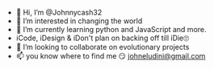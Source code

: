 - 👋 Hi, I’m @Johnnycash32
- 👀 I’m interested in changing the world 
- 🌱 I’m currently learning python and JavaScript and more.
- iCode, iDesign & iDon't plan on backing off till iDie🙄
- 💞️ I’m looking to collaborate on evolutionary projects 
- 📫 you know where to find me 😏 johneludini@gmail.com

<!---
Johnnycash32/Johnnycash32 is a ✨ special ✨ repository because its `README.md` (this file) appears on your GitHub profile.
You can click the Preview link to take a look at your changes.
--->
